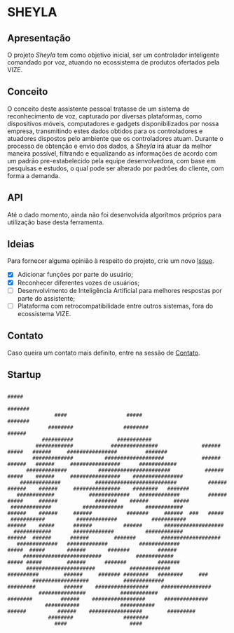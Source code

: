 # SHEYLA

## Apresentação
O projeto *Sheyla* tem como objetivo inicial, ser um controlador inteligente comandado por voz, atuando no ecossistema de produtos ofertados pela VIZE.

## Conceito 
O conceito deste assistente pessoal tratasse de um sistema de reconhecimento de voz, capturado por diversas plataformas, como dispositivos móveis, computadores e gadgets disponibilizados por nossa empresa, transmitindo estes dados obtidos para os controladores e atuadores dispostos pelo ambiente que os controladores atuam. Durante o processo de obtenção e envio dos dados, a *Sheyla* irá atuar da melhor maneira possível, filtrando e equalizando as informações de acordo com um padrão pre-estabelecido pela equipe desenvolvedora, com base em pesquisas e estudos, o qual pode ser alterado por padrões do cliente, com forma a demanda.

## API
Até o dado momento, ainda não foi desenvolvida algorítmos próprios para utilização base desta ferramenta.

## Ideias
Para fornecer alguma opinião à respeito do projeto, crie um novo [Issue](https://github.com/wilmacedo/Sheyla/issues).
- [X] Adicionar funções por parte do usuário;
- [X] Reconhecer diferentes vozes de usuários;
- [ ] Desenvolvimento de Inteligência Artificial para melhores respostas por parte do assistente;
- [ ] Plataforma com retrocompatibilidade entre outros sistemas, fora do ecossistema VIZE.

## Contato
Caso queira um contato mais definito, entre na sessão de [Contato](http://www.vize.com.br/contato).

## Startup

                                                                                           #####                                                      
                                                                                          #######                                                     
                   ####                   #####                                           #######                                                     
                 ########                ########                                         ######                                                      
               ##########              ###########                                                                                                    
             ############            ###############              ######          #####   ######     ################         #######                 
            #############          ###################            ######         ######   ######     ################      ############               
          #############          #######################           ######        #####    ######     ################    ################             
        #############           ##########################          ######      ######    ######     ###############    ########   #######            
       ############           #############   #############         ######      #####     ######            #######    ######        #####            
     #############          #############       ############         ######    ######     ######           #######     ######  ###   #####            
     ###########          #############           ###########        ######    #####      ######          ######       ###################            
      ############       #############          ############          ######  ######      ######        #######        ###################            
       #############   #############          #############            #####  #####       ######       #######         ######                         
         #########################           ############              ##### #####        ######      #######          #######                        
          ######################           #############                ##########        ######     ####### ########   ########     ###              
            ##################           #############                  #########         ######    #################    ################             
              ###############           ############                     ########         ######    #################      ##############             
                ###########             ###########                       ######          ######    #################        #########                
                 ########                ########                                                                                                     
                   ####                    ####


